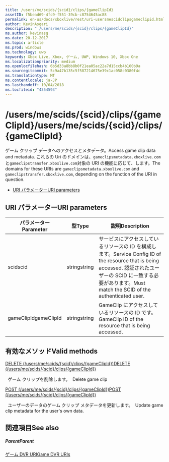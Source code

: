 ```yaml
---
title: /users/me/scids/{scid}/clips/{gameClipId}
assetID: f5bead69-4fc9-f551-39cb-c8754645ac88
permalink: en-us/docs/xboxlive/rest/uri-usersmescidclipsgameclipid.html
author: KevinAsgari
description: " /users/me/scids/{scid}/clips/{gameClipId}"
ms.author: kevinasg
ms.date: 20-12-2017
ms.topic: article
ms.prod: windows
ms.technology: uwp
keywords: Xbox Live, Xbox, ゲーム, UWP, Windows 10, Xbox One
ms.localizationpriority: medium
ms.openlocfilehash: 6b5d33a8bb8b0f21ea05ac22a7d15ccb4b160b9a
ms.sourcegitcommit: 5c9a47b135c5f587214675e39c1ac058c0380f4c
ms.translationtype: MT
ms.contentlocale: ja-JP
ms.lasthandoff: 10/04/2018
ms.locfileid: "4354593"
---
```

# <a name="usersmescidsscidclipsgameclipid"></a><span data-ttu-id="1ca6f-104">/users/me/scids/{scid}/clips/{gameClipId}</span><span class="sxs-lookup"><span data-stu-id="1ca6f-104">/users/me/scids/{scid}/clips/{gameClipId}</span></span>
<span data-ttu-id="1ca6f-105">ゲーム クリップ データへのアクセスとメタデータ。</span><span class="sxs-lookup"><span data-stu-id="1ca6f-105">Access game clip data and metadata.</span></span> <span data-ttu-id="1ca6f-106">これらの Uri のドメインは、`gameclipsmetadata.xboxlive.com`と`gameclipstransfer.xboxlive.com`対象の URI の機能に応じて、します。</span><span class="sxs-lookup"><span data-stu-id="1ca6f-106">The domains for these URIs are `gameclipsmetadata.xboxlive.com` and `gameclipstransfer.xboxlive.com`, depending on the function of the URI in question.</span></span>
 
  * [<span data-ttu-id="1ca6f-107">URI パラメーター</span><span class="sxs-lookup"><span data-stu-id="1ca6f-107">URI parameters</span></span>](#ID4EX)
 
<a id="ID4EX"></a>

 
## <a name="uri-parameters"></a><span data-ttu-id="1ca6f-108">URI パラメーター</span><span class="sxs-lookup"><span data-stu-id="1ca6f-108">URI parameters</span></span>
 
| <span data-ttu-id="1ca6f-109">パラメーター</span><span class="sxs-lookup"><span data-stu-id="1ca6f-109">Parameter</span></span>| <span data-ttu-id="1ca6f-110">型</span><span class="sxs-lookup"><span data-stu-id="1ca6f-110">Type</span></span>| <span data-ttu-id="1ca6f-111">説明</span><span class="sxs-lookup"><span data-stu-id="1ca6f-111">Description</span></span>| 
| --- | --- | --- | 
| <span data-ttu-id="1ca6f-112">scid</span><span class="sxs-lookup"><span data-stu-id="1ca6f-112">scid</span></span>| <span data-ttu-id="1ca6f-113">string</span><span class="sxs-lookup"><span data-stu-id="1ca6f-113">string</span></span>| <span data-ttu-id="1ca6f-114">サービスにアクセスしているリソースの ID を構成します。</span><span class="sxs-lookup"><span data-stu-id="1ca6f-114">Service Config ID of the resource that is being accessed.</span></span> <span data-ttu-id="1ca6f-115">認証されたユーザーの SCID に一致する必要があります。</span><span class="sxs-lookup"><span data-stu-id="1ca6f-115">Must match the SCID of the authenticated user.</span></span>| 
| <span data-ttu-id="1ca6f-116">gameClipId</span><span class="sxs-lookup"><span data-stu-id="1ca6f-116">gameClipId</span></span>| <span data-ttu-id="1ca6f-117">string</span><span class="sxs-lookup"><span data-stu-id="1ca6f-117">string</span></span>| <span data-ttu-id="1ca6f-118">GameClip にアクセスしているリソースの ID です。</span><span class="sxs-lookup"><span data-stu-id="1ca6f-118">GameClip ID of the resource that is being accessed.</span></span>| 
  
<a id="ID4E3B"></a>

 
## <a name="valid-methods"></a><span data-ttu-id="1ca6f-119">有効なメソッド</span><span class="sxs-lookup"><span data-stu-id="1ca6f-119">Valid methods</span></span>

[<span data-ttu-id="1ca6f-120">DELETE (/users/me/scids/{scid}/clips/{gameClipId})</span><span class="sxs-lookup"><span data-stu-id="1ca6f-120">DELETE (/users/me/scids/{scid}/clips/{gameClipId})</span></span>](uri-usersmescidclipsgameclipiddelete.md)

<span data-ttu-id="1ca6f-121">&nbsp;&nbsp;ゲーム クリップを削除します。</span><span class="sxs-lookup"><span data-stu-id="1ca6f-121">&nbsp;&nbsp;Delete game clip</span></span>

[<span data-ttu-id="1ca6f-122">POST (/users/me/scids/{scid}/clips/{gameClipId})</span><span class="sxs-lookup"><span data-stu-id="1ca6f-122">POST (/users/me/scids/{scid}/clips/{gameClipId})</span></span>](uri-usersmescidclipsgameclipidpost.md)

<span data-ttu-id="1ca6f-123">&nbsp;&nbsp;ユーザーのデータのゲーム クリップ メタデータを更新します。</span><span class="sxs-lookup"><span data-stu-id="1ca6f-123">&nbsp;&nbsp;Update game clip metadata for the user's own data.</span></span>
 
<a id="ID4EJC"></a>

 
## <a name="see-also"></a><span data-ttu-id="1ca6f-124">関連項目</span><span class="sxs-lookup"><span data-stu-id="1ca6f-124">See also</span></span>
 
<a id="ID4ELC"></a>

 
##### <a name="parent"></a><span data-ttu-id="1ca6f-125">Parent</span><span class="sxs-lookup"><span data-stu-id="1ca6f-125">Parent</span></span> 

[<span data-ttu-id="1ca6f-126">ゲーム DVR URI</span><span class="sxs-lookup"><span data-stu-id="1ca6f-126">Game DVR URIs</span></span>](atoc-reference-dvr.md)

   